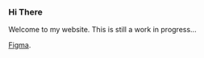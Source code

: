 ### Hi There

Welcome to my website. This is still a work in progress...

[Figma](https://www.figma.com/file/K5hlheUxWCoPhtrW6ssWek/S-Hitchcock-Wesbite?type=design&node-id=0-1&mode=design&t=gRgi4pigJ3sYQh1R-0).
